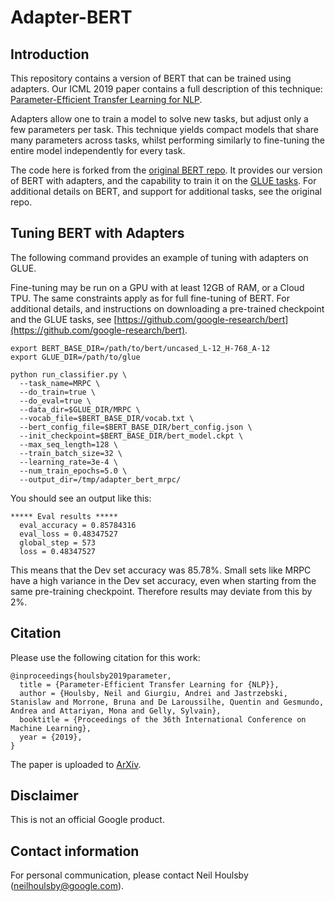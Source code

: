 
# Adapter-BERT

## Introduction

This repository contains a version of BERT that can be trained using adapters.
Our ICML 2019 paper contains a full description of this technique:
[Parameter-Efficient Transfer Learning for NLP](http://proceedings.mlr.press/v97/houlsby19a.html).

Adapters allow one to train a model to solve new tasks, but adjust only a few
parameters per task. This technique yields compact models that share many
parameters across tasks, whilst performing similarly to fine-tuning the entire
model independently for every task.

The code here is forked from the
[original BERT repo](https://github.com/google-research/bert).
It provides our version of BERT with adapters, and the capability to train it on
the [GLUE tasks](https://gluebenchmark.com/).
For additional details on BERT, and support for additional tasks, see the
original repo.


## Tuning BERT with Adapters

The following command provides an example of tuning with adapters on GLUE.

Fine-tuning may be run on a GPU with at least 12GB of RAM, or a Cloud TPU. The
same constraints apply as for full fine-tuning of BERT. For additional details,
and instructions on downloading a pre-trained checkpoint and the GLUE tasks,
see
[https://github.com/google-research/bert](https://github.com/google-research/bert).


```shell
export BERT_BASE_DIR=/path/to/bert/uncased_L-12_H-768_A-12
export GLUE_DIR=/path/to/glue

python run_classifier.py \
  --task_name=MRPC \
  --do_train=true \
  --do_eval=true \
  --data_dir=$GLUE_DIR/MRPC \
  --vocab_file=$BERT_BASE_DIR/vocab.txt \
  --bert_config_file=$BERT_BASE_DIR/bert_config.json \
  --init_checkpoint=$BERT_BASE_DIR/bert_model.ckpt \
  --max_seq_length=128 \
  --train_batch_size=32 \
  --learning_rate=3e-4 \
  --num_train_epochs=5.0 \
  --output_dir=/tmp/adapter_bert_mrpc/
```

You should see an output like this:

```
***** Eval results *****
  eval_accuracy = 0.85784316
  eval_loss = 0.48347527
  global_step = 573
  loss = 0.48347527
```

This means that the Dev set accuracy was 85.78%. Small sets like MRPC have a
high variance in the Dev set accuracy, even when starting from the same
pre-training checkpoint. Therefore results may deviate from this by 2%.

## Citation

Please use the following citation for this work:

```
@inproceedings{houlsby2019parameter,
  title = {Parameter-Efficient Transfer Learning for {NLP}},
  author = {Houlsby, Neil and Giurgiu, Andrei and Jastrzebski, Stanislaw and Morrone, Bruna and De Laroussilhe, Quentin and Gesmundo, Andrea and Attariyan, Mona and Gelly, Sylvain},
  booktitle = {Proceedings of the 36th International Conference on Machine Learning},
  year = {2019},
}
```

The paper is uploaded to [ArXiv](https://arxiv.org/abs/1902.00751).

## Disclaimer

This is not an official Google product.

## Contact information

For personal communication, please contact Neil Houlsby
(neilhoulsby@google.com).
